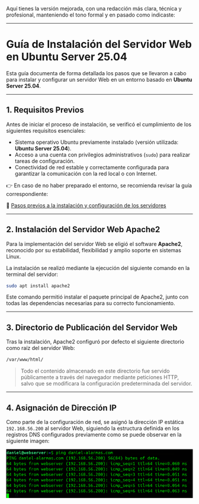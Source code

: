 Aquí tienes la versión mejorada, con una redacción más clara, técnica y profesional, manteniendo el tono formal y en pasado como indicaste:

---

# Guía de Instalación del Servidor Web en Ubuntu Server 25.04

Esta guía documenta de forma detallada los pasos que se llevaron a cabo para instalar y configurar un servidor Web en un entorno basado en **Ubuntu Server 25.04**.

---

## 1. Requisitos Previos

Antes de iniciar el proceso de instalación, se verificó el cumplimiento de los siguientes requisitos esenciales:

* Sistema operativo Ubuntu previamente instalado (versión utilizada: **Ubuntu Server 25.04**).
* Acceso a una cuenta con privilegios administrativos (`sudo`) para realizar tareas de configuración.
* Conectividad de red estable y correctamente configurada para garantizar la comunicación con la red local o con Internet.

👉 En caso de no haber preparado el entorno, se recomienda revisar la guía correspondiente:

🔗 [Pasos previos a la instalación y configuración de los servidores](./preview.md "Primeros pasos antes de la instalación")

---

## 2. Instalación del Servidor Web Apache2

Para la implementación del servidor Web se eligió el software **Apache2**, reconocido por su estabilidad, flexibilidad y amplio soporte en sistemas Linux.

La instalación se realizó mediante la ejecución del siguiente comando en la terminal del servidor:

```bash
sudo apt install apache2
```

Este comando permitió instalar el paquete principal de Apache2, junto con todas las dependencias necesarias para su correcto funcionamiento.

---

## 3. Directorio de Publicación del Servidor Web

Tras la instalación, Apache2 configuró por defecto el siguiente directorio como raíz del servidor Web:

```bash
/var/www/html/
```

> Todo el contenido almacenado en este directorio fue servido públicamente a través del navegador mediante peticiones HTTP, salvo que se modificara la configuración predeterminada del servidor.

---

## 4. Asignación de Dirección IP

Como parte de la configuración de red, se asignó la dirección IP estática `192.168.56.200` al servidor Web, siguiendo la estructura definida en los registros DNS configurados previamente como se puede observar en la siguiente imagen:

![Vista previa](../images/35.png "Vista previa")